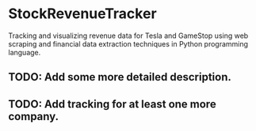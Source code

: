 # StockRevenueTracker
Tracking and visualizing revenue data for Tesla and GameStop using web scraping and financial data extraction techniques in Python programming language.


## TODO: Add some more detailed description.
## TODO: Add tracking for at least one more company.
